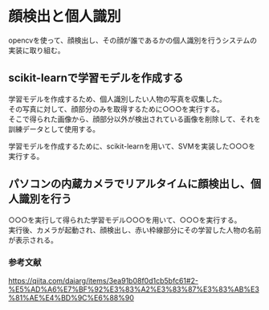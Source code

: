 # 顔検出と個人識別
opencvを使って、顔検出し、その顔が誰であるかの個人識別を行うシステムの実装に取り組む。

## scikit-learnで学習モデルを作成する
学習モデルを作成するため、個人識別したい人物の写真を収集した。\
その写真に対して、顔部分のみを取得するために○○○を実行する。\
そこで得られた画像から、顔部分以外が検出されている画像を削除して、それを訓練データとして使用する。

学習モデルを作成するために、scikit-learnを用いて、SVMを実装した○○○を実行する。

## パソコンの内蔵カメラでリアルタイムに顔検出し、個人識別を行う
○○○を実行して得られた学習モデル○○○を用いて、○○○を実行する。\
実行後、カメラが起動され、顔検出し、赤い枠線部分にその学習した人物の名前が表示される。

### 参考文献
https://qiita.com/daiarg/items/3ea91b08f0d1cb5bfc61#2-%E5%AD%A6%E7%BF%92%E3%83%A2%E3%83%87%E3%83%AB%E3%81%AE%E4%BD%9C%E6%88%90

